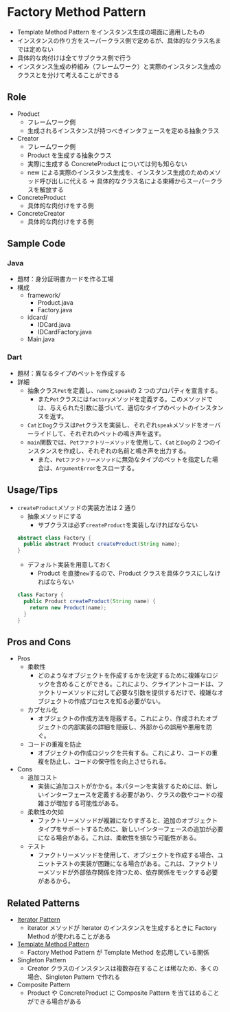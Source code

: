 # Factory Method Pattern

- Template Method Pattern をインスタンス生成の場面に適用したもの
- インスタンスの作り方をスーパークラス側で定めるが、具体的なクラス名までは定めない
- 具体的な肉付けは全てサブクラス側で行う
- インスタンス生成の枠組み（フレームワーク）と実際のインスタンス生成のクラスとを分けて考えることができる

## Role

- Product
  - フレームワーク側
  - 生成されるインスタンスが持つべきインタフェースを定める抽象クラス
- Creator
  - フレームワーク側
  - Product を生成する抽象クラス
  - 実際に生成する ConcreteProduct については何も知らない
  - new による実際のインスタンス生成を、インスタンス生成のためのメソッド呼び出しに代える → 具体的なクラス名による束縛からスーパークラスを解放する
- ConcreteProduct
  - 具体的な肉付けをする側
- ConcreteCreator
  - 具体的な肉付けをする側

## Sample Code

### Java

- 題材：身分証明書カードを作る工場
- 構成
  - framework/
    - Product.java
    - Factory.java
  - idcard/
    - IDCard.java
    - IDCardFactory.java
  - Main.java

### Dart

- 題材：異なるタイプのペットを作成する
- 詳細
  - 抽象クラス`Pet`を定義し、`name`と`speak`の 2 つのプロパティを宣言する。
    - また`Pet`クラスには`factory`メソッドを定義する。このメソッドでは、与えられた引数に基づいて、適切なタイプのペットのインスタンスを返す。
  - `Cat`と`Dog`クラスは`Pet`クラスを実装し、それぞれ`speak`メソッドをオーバーライドして、それぞれのペットの鳴き声を返す。
  - `main`関数では、`Petファクトリーメソッド`を使用して、`Cat`と`Dog`の 2 つのインスタンスを作成し、それぞれの名前と鳴き声を出力する。
    - また、`Petファクトリーメソッド`に無効なタイプのペットを指定した場合は、`ArgumentError`をスローする。

## Usage/Tips

- `createProduct`メソッドの実装方法は 2 通り
  - 抽象メソッドにする
    - サブクラスは必ず`createProduct`を実装しなければならない
  ```java
  abstract class Factory {
    public abstract Product createProduct(String name);
  }
  ```
  - デフォルト実装を用意しておく
    - Product を直接`new`するので、Product クラスを具体クラスにしなければならない
  ```java
  class Factory {
    public Product createProduct(String name) {
      return new Product(name);
    }
  }
  ```

## Pros and Cons

- Pros
  - 柔軟性
    - どのようなオブジェクトを作成するかを決定するために複雑なロジックを含めることができる。これにより、クライアントコードは、ファクトリーメソッドに対して必要な引数を提供するだけで、複雑なオブジェクトの作成プロセスを知る必要がない。
  - カプセル化
    - オブジェクトの作成方法を隠蔽する。これにより、作成されたオブジェクトの内部実装の詳細を隠蔽し、外部からの誤用や悪用を防ぐ。
  - コードの重複を防止
    - オブジェクトの作成ロジックを共有する。これにより、コードの重複を防止し、コードの保守性を向上させられる。
- Cons
  - 追加コスト
    - 実装に追加コストがかかる。本パターンを実装するためには、新しいインターフェースを定義する必要があり、クラスの数やコードの複雑さが増加する可能性がある。
  - 柔軟性の欠如
    - ファクトリーメソッドが複雑になりすぎると、追加のオブジェクトタイプをサポートするために、新しいインターフェースの追加が必要になる場合がある。これは、柔軟性を損なう可能性がある。
  - テスト
    - ファクトリーメソッドを使用して、オブジェクトを作成する場合、ユニットテストの実装が困難になる場合がある。これは、ファクトリーメソッドが外部依存関係を持つため、依存関係をモックする必要があるから。

## Related Patterns

- [Iterator Pattern](../01-iterator-pattern/)
  - iterator メソッドが Iterator のインスタンスを生成するときに Factory Method が使われることがある
- [Template Method Pattern](../03-template-method-pattern/)
  - Factory Method Pattern が Template Method を応用している関係
- Singleton Pattern
  - Creator クラスのインスタンスは複数存在することは稀なため、多くの場合、Singleton Pattern で作れる
- Composite Pattern
  - Product や ConcreteProduct に Composite Pattern を当てはめることができる場合がある

